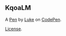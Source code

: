 KqoaLM
------


A [Pen](https://codepen.io/Shippable-ls/pen/KqoaLM) by [Luke](http://codepen.io/Shippable-ls) on [CodePen](http://codepen.io/).

[License](https://codepen.io/Shippable-ls/pen/KqoaLM/license).